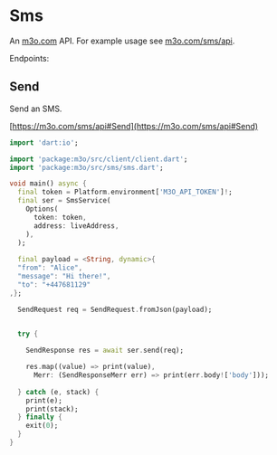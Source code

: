 # Sms

An [m3o.com](https://m3o.com) API. For example usage see [m3o.com/sms/api](https://m3o.com/sms/api).

Endpoints:

## Send

Send an SMS.


[https://m3o.com/sms/api#Send](https://m3o.com/sms/api#Send)

```dart
import 'dart:io';

import 'package:m3o/src/client/client.dart';
import 'package:m3o/src/sms/sms.dart';

void main() async {
  final token = Platform.environment['M3O_API_TOKEN']!;
  final ser = SmsService(
    Options(
      token: token,
      address: liveAddress,
    ),
  );
 
  final payload = <String, dynamic>{
  "from": "Alice",
  "message": "Hi there!",
  "to": "+447681129"
,};

  SendRequest req = SendRequest.fromJson(payload);

  
  try {

	SendResponse res = await ser.send(req);

    res.map((value) => print(value),
	  Merr: (SendResponseMerr err) => print(err.body!['body']));	
  
  } catch (e, stack) {
    print(e);
	print(stack);
  } finally {
    exit(0);
  }
}
```
